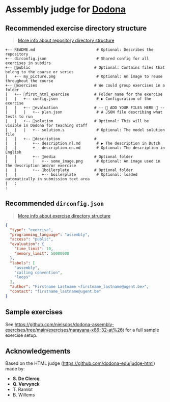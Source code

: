 # Assembly judge for [Dodona](https://dodona.ugent.be/)

## Recommended exercise directory structure

> [More info about repository directory structure](https://docs.dodona.be/en/references/repository-directory-structure/#example-of-a-valid-repository-structure)

```text
+-- README.md                           # Optional: Describes the repository
+-- dirconfig.json                      # Shared config for all exercises in subdirs
+-- 📂public                            # Optional: Contains files that belong to the course or series
|   +-- my_picture.png                  # Optional: An image to reuse throughout the course
+-- 📂exercises                         # We could group exercises in a folder
|   +-- 📂first_html_exercise           # Folder name for the exercise
|   |   +-- config.json                 # ▶ Configuration of the exercise
|   |   +-- 📂evaluation                # -- 🔽️ ADD YOUR FILES HERE 🔽 --
|   |   |   +-- plan.json               # A JSON file describing what tests to run
|   |   +-- 📂solution                  # Optional: This will be visible in Dodona for teaching staff
|   |   |   +-- solution.s              # Optional: The model solution file
|   |   +-- 📂description               #
|   |       +-- description.nl.md       # ▶ The description in Dutch
|   |       +-- description.en.md       # Optional: The description in English
|   |       +-- 📂media                 # Optional folder
|   |       |   +-- some_image.png      # Optional: An image used in the description and/or exercise
|   |       +-- 📂boilerplate           # Optional folder
|   |           +-- boilerplate         # Optional: loaded automatically in submission text area
|   :
:
```

## Recommended `dirconfig.json`

> [More info about exercise directory structure](https://docs.dodona.be/en/references/exercise-directory-structure/)

````json
{
  "type": "exercise",
  "programming_language": "assembly",
  "access": "public",
  "evaluation": {
    "time_limit": 10,
    "memory_limit": 50000000
  },
  "labels": [
    "assembly",
    "calling convention",
    "loops"
  ],
  "author": "Firstname Lastname <firstname_lastname@ugent.be>",
  "contact": "firstname_lastname@ugent.be"
}
````

## Sample exercises

See https://github.com/nielsdos/dodona-assembly-exercises/tree/main/exercises/narayana-x86-32-at%26t for a full sample exercise setup.

## Acknowledgements

Based on the HTML judge (https://github.com/dodona-edu/judge-html) made by:

* **S. De Clercq**
* **Q. Vervynck**
* T. Ramlot
* B. Willems
